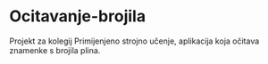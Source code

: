 # Ocitavanje-brojila
Projekt za kolegij Primijenjeno strojno učenje, aplikacija koja očitava znamenke s brojila plina.
